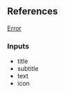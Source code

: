 ## References

[Error](https://www.primefaces.org/freya-ng/#/error)

### Inputs

* title
* subtitle
* text
* icon